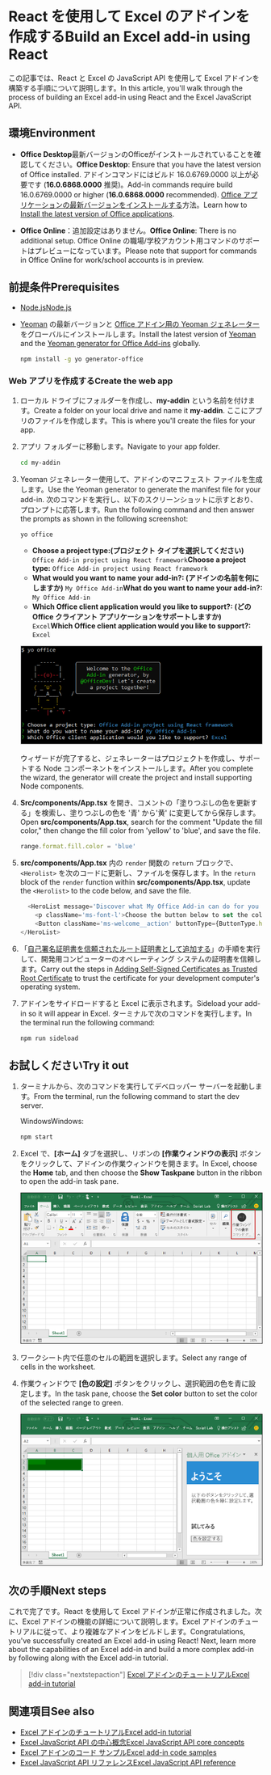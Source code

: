 # <a name="build-an-excel-add-in-using-react"></a><span data-ttu-id="b7040-101">React を使用して Excel のアドインを作成する</span><span class="sxs-lookup"><span data-stu-id="b7040-101">Build an Excel add-in using React</span></span>

<span data-ttu-id="b7040-102">この記事では、React と Excel の JavaScript API を使用して Excel アドインを構築する手順について説明します。</span><span class="sxs-lookup"><span data-stu-id="b7040-102">In this article, you'll walk through the process of building an Excel add-in using React and the Excel JavaScript API.</span></span>

## <a name="environment"></a><span data-ttu-id="b7040-103">環境</span><span class="sxs-lookup"><span data-stu-id="b7040-103">Environment</span></span>

- <span data-ttu-id="b7040-104">**Office Desktop**最新バージョンのOfficeがインストールされていることを確認してください。</span><span class="sxs-lookup"><span data-stu-id="b7040-104">**Office Desktop**: Ensure that you have the latest version of Office installed.</span></span> <span data-ttu-id="b7040-105">アドインコマンドにはビルド 16.0.6769.0000 以上が必要です (**16.0.6868.0000** 推奨)。</span><span class="sxs-lookup"><span data-stu-id="b7040-105">Add-in commands require build 16.0.6769.0000 or higher (**16.0.6868.0000** recommended).</span></span> <span data-ttu-id="b7040-106">[Office アプリケーションの最新バージョンをインストールする](http://aka.ms/latestoffice)方法。</span><span class="sxs-lookup"><span data-stu-id="b7040-106">Learn how to [Install the latest version of Office applications](http://aka.ms/latestoffice).</span></span> 
 
- <span data-ttu-id="b7040-107">**Office Online**：追加設定はありません。</span><span class="sxs-lookup"><span data-stu-id="b7040-107">**Office Online**: There is no additional setup.</span></span> <span data-ttu-id="b7040-108">Office Online の職場/学校アカウント用コマンドのサポートはプレビューになっています。</span><span class="sxs-lookup"><span data-stu-id="b7040-108">Please note that support for commands in Office Online for work/school accounts is in preview.</span></span>

## <a name="prerequisites"></a><span data-ttu-id="b7040-109">前提条件</span><span class="sxs-lookup"><span data-stu-id="b7040-109">Prerequisites</span></span>

- [<span data-ttu-id="b7040-110">Node.js</span><span class="sxs-lookup"><span data-stu-id="b7040-110">Node.js</span></span>](https://nodejs.org)

- <span data-ttu-id="b7040-111">[Yeoman](https://github.com/yeoman/yo) の最新バージョンと [Office アドイン用の Yeoman ジェネレーター](https://github.com/OfficeDev/generator-office)をグローバルにインストールします。</span><span class="sxs-lookup"><span data-stu-id="b7040-111">Install the latest version of [Yeoman](https://github.com/yeoman/yo) and the [Yeoman generator for Office Add-ins](https://github.com/OfficeDev/generator-office) globally.</span></span>
    ```bash
    npm install -g yo generator-office
    ```

### <a name="create-the-web-app"></a><span data-ttu-id="b7040-112">Web アプリを作成する</span><span class="sxs-lookup"><span data-stu-id="b7040-112">Create the web app</span></span>

1. <span data-ttu-id="b7040-113">ローカル ドライブにフォルダーを作成し、**my-addin** という名前を付けます。</span><span class="sxs-lookup"><span data-stu-id="b7040-113">Create a folder on your local drive and name it **my-addin**.</span></span> <span data-ttu-id="b7040-114">ここにアプリのファイルを作成します。</span><span class="sxs-lookup"><span data-stu-id="b7040-114">This is where you'll create the files for your app.</span></span>

2. <span data-ttu-id="b7040-115">アプリ フォルダーに移動します。</span><span class="sxs-lookup"><span data-stu-id="b7040-115">Navigate to your app folder.</span></span>

    ```bash
    cd my-addin
    ```

3. <span data-ttu-id="b7040-116">Yeoman ジェネレーター使用して、アドインのマニフェスト ファイルを生成します。</span><span class="sxs-lookup"><span data-stu-id="b7040-116">Use the Yeoman generator to generate the manifest file for your add-in.</span></span> <span data-ttu-id="b7040-117">次のコマンドを実行し、以下のスクリーンショットに示すとおり、プロンプトに応答します。</span><span class="sxs-lookup"><span data-stu-id="b7040-117">Run the following command and then answer the prompts as shown in the following screenshot:</span></span>

    ```bash
    yo office
    ```

    - <span data-ttu-id="b7040-118">**Choose a project type:​ (プロジェクト タイプを選択してください)** `Office Add-in project using React framework`</span><span class="sxs-lookup"><span data-stu-id="b7040-118">**Choose a project type:** `Office Add-in project using React framework`</span></span>
    - <span data-ttu-id="b7040-119">**What would you want to name your add-in?: (アドインの名前を何にしますか)** `My Office Add-in`</span><span class="sxs-lookup"><span data-stu-id="b7040-119">**What do you want to name your add-in?:** `My Office Add-in`</span></span>
    - <span data-ttu-id="b7040-120">**Which Office client application would you like to support?: (どの Office クライアント アプリケーションをサポートしますか)** `Excel`</span><span class="sxs-lookup"><span data-stu-id="b7040-120">**Which Office client application would you like to support?:** `Excel`</span></span>

    ![Yeoman ジェネレーター](../images/yo-office-excel-react.png)
    
    <span data-ttu-id="b7040-122">ウィザードが完了すると、ジェネレーターはプロジェクトを作成し、サポートする Node コンポーネントをインストールします。</span><span class="sxs-lookup"><span data-stu-id="b7040-122">After you complete the wizard, the generator will create the project and install supporting Node components.</span></span>

4.  <span data-ttu-id="b7040-123">**Src/components/App.tsx** を開き、コメントの「塗りつぶしの色を更新する」を検索し、塗りつぶしの色を '青' から'黄' に変更してから保存します。</span><span class="sxs-lookup"><span data-stu-id="b7040-123">Open **src/components/App.tsx**, search for the comment "Update the fill color," then change the fill color from 'yellow' to 'blue', and save the file.</span></span> 

    ```js
    range.format.fill.color = 'blue'

    ```

5. <span data-ttu-id="b7040-124">**src/components/App.tsx** 内の `render` 関数の `return` ブロックで、`<Herolist>` を次のコードに更新し、ファイルを保存します。</span><span class="sxs-lookup"><span data-stu-id="b7040-124">In the `return` block of the `render` function within **src/components/App.tsx**, update the `<Herolist>` to the code below, and save the file.</span></span> 

    ```js
      <HeroList message='Discover what My Office Add-in can do for you today!' items={this.state.listItems}>
        <p className='ms-font-l'>Choose the button below to set the color of the selected range to blue. <b>Set color</b>.</p>
        <Button className='ms-welcome__action' buttonType={ButtonType.hero} iconProps={{ iconName: 'ChevronRight' }} onClick={this.click}>Run</Button>
    </HeroList>
    ```

6. <span data-ttu-id="b7040-125">「[自己署名証明書を信頼されたルート証明書として追加する](https://github.com/OfficeDev/generator-office/blob/master/src/docs/ssl.md)」の手順を実行して、開発用コンピューターのオペレーティング システムの証明書を信頼します。</span><span class="sxs-lookup"><span data-stu-id="b7040-125">Carry out the steps in [Adding Self-Signed Certificates as Trusted Root Certificate](https://github.com/OfficeDev/generator-office/blob/master/src/docs/ssl.md) to trust the certificate for your development computer's operating system.</span></span>

7. <span data-ttu-id="b7040-126">アドインをサイドロードすると Excel に表示されます。</span><span class="sxs-lookup"><span data-stu-id="b7040-126">Sideload your add-in so it will appear in Excel.</span></span> <span data-ttu-id="b7040-127">ターミナルで次のコマンドを実行します。</span><span class="sxs-lookup"><span data-stu-id="b7040-127">In the terminal run the following command:</span></span> 
    
    ```bash
    npm run sideload
    ```

## <a name="try-it-out"></a><span data-ttu-id="b7040-128">お試しください</span><span class="sxs-lookup"><span data-stu-id="b7040-128">Try it out</span></span>

1. <span data-ttu-id="b7040-129">ターミナルから、次のコマンドを実行してデベロッパー サーバーを起動します。</span><span class="sxs-lookup"><span data-stu-id="b7040-129">From the terminal, run the following command to start the dev server.</span></span>

    <span data-ttu-id="b7040-130">Windows</span><span class="sxs-lookup"><span data-stu-id="b7040-130">Windows:</span></span>
    ```bash
    npm start
    ```

2. <span data-ttu-id="b7040-131">Excel で、**[ホーム]** タブを選択し、リボンの **[作業ウィンドウの表示]** ボタンをクリックして、アドインの作業ウィンドウを開きます。</span><span class="sxs-lookup"><span data-stu-id="b7040-131">In Excel, choose the **Home** tab, and then choose the **Show Taskpane** button in the ribbon to open the add-in task pane.</span></span>

    ![Excel アドイン ボタン](../images/excel-quickstart-addin-2b.png)

3. <span data-ttu-id="b7040-133">ワークシート内で任意のセルの範囲を選択します。</span><span class="sxs-lookup"><span data-stu-id="b7040-133">Select any range of cells in the worksheet.</span></span>

4. <span data-ttu-id="b7040-134">作業ウィンドウで **[色の設定]** ボタンをクリックし、選択範囲の色を青に設定します。</span><span class="sxs-lookup"><span data-stu-id="b7040-134">In the task pane, choose the **Set color** button to set the color of the selected range to green.</span></span>

    ![Excel アドイン](../images/excel-quickstart-addin-2c.png)

## <a name="next-steps"></a><span data-ttu-id="b7040-136">次の手順</span><span class="sxs-lookup"><span data-stu-id="b7040-136">Next steps</span></span>

<span data-ttu-id="b7040-p106">これで完了です。React を使用して Excel アドインが正常に作成されました。次に、Excel アドインの機能の詳細について説明します。Excel アドインのチュートリアルに従って、より複雑なアドインをビルドします。</span><span class="sxs-lookup"><span data-stu-id="b7040-p106">Congratulations, you've successfully created an Excel add-in using React! Next, learn more about the capabilities of an Excel add-in and build a more complex add-in by following along with the Excel add-in tutorial.</span></span>

> [!div class="nextstepaction"]
> [<span data-ttu-id="b7040-139">Excel アドインのチュートリアル</span><span class="sxs-lookup"><span data-stu-id="b7040-139">Excel add-in tutorial</span></span>](../tutorials/excel-tutorial.yml)

## <a name="see-also"></a><span data-ttu-id="b7040-140">関連項目</span><span class="sxs-lookup"><span data-stu-id="b7040-140">See also</span></span>

* [<span data-ttu-id="b7040-141">Excel アドインのチュートリアル</span><span class="sxs-lookup"><span data-stu-id="b7040-141">Excel add-in tutorial</span></span>](../tutorials/excel-tutorial-create-table.md)
* [<span data-ttu-id="b7040-142">Excel JavaScript API の中心概念</span><span class="sxs-lookup"><span data-stu-id="b7040-142">Excel JavaScript API core concepts</span></span>](../excel/excel-add-ins-core-concepts.md)
* [<span data-ttu-id="b7040-143">Excel アドインのコード サンプル</span><span class="sxs-lookup"><span data-stu-id="b7040-143">Excel add-in code samples</span></span>](https://developer.microsoft.com/office/gallery/?filterBy=Samples,Excel)
* [<span data-ttu-id="b7040-144">Excel JavaScript API リファレンス</span><span class="sxs-lookup"><span data-stu-id="b7040-144">Excel JavaScript API reference</span></span>](https://docs.microsoft.com/javascript/office/overview/excel-add-ins-reference-overview?view=office-js)
